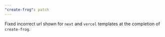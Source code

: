 ```yaml
---
"create-frog": patch
---
```


Fixed incorrect url shown for `next` and `vercel` templates at the completion of `create-frog`.
